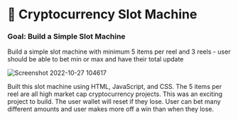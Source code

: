 # 🎰 Cryptocurrency Slot Machine

### Goal: Build a Simple Slot Machine

Build a simple slot machine with minimum 5 items per reel and 3 reels - user should be able to bet min or max and have their total update





![Screenshot 2022-10-27 104617](https://user-images.githubusercontent.com/113325142/198321297-3ee84e17-a3fd-4e0d-8f9c-8074376bbe5f.jpg)


Built this slot machine using HTML, JavaScript, and CSS. The 5 items per reel are all high market cap cryptocurrency projects. This was an exciting project to build. The user wallet will reset if they lose. User can bet many different amounts and user makes more off a win than when they lose.
